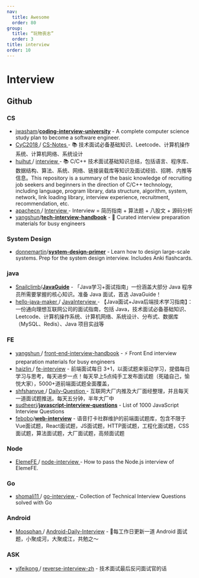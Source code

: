 ```yaml
---
nav:
  title: Awesome
  order: 80
group:
  title: “玩物丧志”
  order: 3
title: interview
order: 10
---
```


# Interview

## Github

### CS

- [jwasham](https://github.com/jwasham)/**[coding-interview-university](https://github.com/jwasham/coding-interview-university)** - A complete computer science study plan to become a software engineer.
- [CyC2018 ](https://github.com/CyC2018)/ [CS-Notes ](https://github.com/CyC2018/CS-Notes)- 📚 技术面试必备基础知识、Leetcode、计算机操作系统、计算机网络、系统设计
- [huihut ](https://github.com/huihut)/ [interview ](https://github.com/huihut/interview)- 📚 C/C++ 技术面试基础知识总结，包括语言、程序库、数据结构、算法、系统、网络、链接装载库等知识及面试经验、招聘、内推等信息。This repository is a summary of the basic knowledge of recruiting job seekers and beginners in the direction of C/C++ technology, including language, program library, data structure, algorithm, system, network, link loading library, interview experience, recruitment, recommendation, etc.
- [apachecn ](https://github.com/apachecn)/ [Interview ](https://github.com/apachecn/Interview)- Interview = 简历指南 + 算法题 + 八股文 + 源码分析
- [yangshun](https://github.com/yangshun)/**[tech-interview-handbook](https://github.com/yangshun/tech-interview-handbook)** - 💯 Curated interview preparation materials for busy engineers

### System Design

- [donnemartin](https://github.com/donnemartin)/**[system-design-primer](https://github.com/donnemartin/system-design-primer)** - Learn how to design large-scale systems. Prep for the system design interview. Includes Anki flashcards.

### java

- [Snailclimb](https://github.com/Snailclimb)/**[JavaGuide](https://github.com/Snailclimb/JavaGuide)** - 「Java学习+面试指南」一份涵盖大部分 Java 程序员所需要掌握的核心知识。准备 Java 面试，首选 JavaGuide！
- [hello-java-maker ](https://github.com/hello-java-maker)/ [JavaInterview ](https://github.com/hello-java-maker/JavaInterview)- 【Java面试+Java后端技术学习指南】：一份通向理想互联网公司的面试指南，包括 Java，技术面试必备基础知识、Leetcode、计算机操作系统、计算机网络、系统设计、分布式、数据库（MySQL、Redis）、Java 项目实战等

### FE

- [yangshun ](https://github.com/yangshun)/ [front-end-interview-handbook](https://github.com/yangshun/front-end-interview-handbook) - ⚡️ Front End interview preparation materials for busy engineers
- [haizlin ](https://github.com/haizlin)/ [fe-interview](https://github.com/haizlin/fe-interview) - 前端面试每日 3+1，以面试题来驱动学习，提倡每日学习与思考，每天进步一点！每天早上5点纯手工发布面试题（死磕自己，愉悦大家），5000+道前端面试题全面覆盖，
- [shfshanyue ](https://github.com/shfshanyue)/ [Daily-Question ](https://github.com/shfshanyue/Daily-Question)- 互联网大厂内推及大厂面经整理，并且每天一道面试题推送。每天五分钟，半年大厂中
- [sudheerj](https://github.com/sudheerj)/**[javascript-interview-questions](https://github.com/sudheerj/javascript-interview-questions)** - List of 1000 JavaScript Interview Questions
- [febobo](https://github.com/febobo)/**[web-interview](https://github.com/febobo/web-interview)** - 语音打卡社群维护的前端面试题库，包含不限于Vue面试题，React面试题，JS面试题，HTTP面试题，工程化面试题，CSS面试题，算法面试题，大厂面试题，高频面试题

### Node

- [ElemeFE ](https://github.com/ElemeFE)/ [node-interview ](https://github.com/ElemeFE/node-interview)- How to pass the Node.js interview of ElemeFE.

### Go

- [shomali11 ](https://github.com/shomali11)/ [go-interview ](https://github.com/shomali11/go-interview)- Collection of Technical Interview Questions solved with Go

### Android

- [Moosphan ](https://github.com/Moosphan)/ [Android-Daily-Interview](https://github.com/Moosphan/Android-Daily-Interview) - 📌每工作日更新一道 Android 面试题，小聚成河，大聚成江，共勉之～

### ASK

- [yifeikong ](https://github.com/yifeikong)/ [reverse-interview-zh](https://github.com/yifeikong/reverse-interview-zh) - 技术面试最后反问面试官的话

